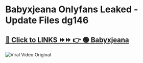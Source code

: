 
 # Babyxjeana Onlyfans Leaked - Update Files dg146

## <h2><a href="https://clipsfans.com/Babyxjeana&ref=git">🔗 Click to LINKS ⏩⏩ 👉 🟢 Babyxjeana </a></h2>

<a href="https://clipsfans.com/Babyxjeana&ref=git" rel="nofollow" data-target="animated-image.originalLink"><img src="https://i.ibb.co.com/xMMVF88/686577567.gif" alt="Viral Video Original" style="max-width: 100%; display: inline-block;" data-target="animated-image.originalImage"></a>

